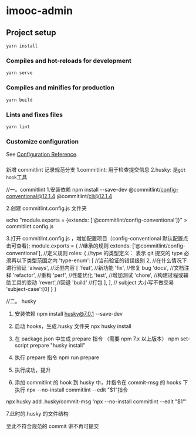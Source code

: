 # imooc-admin

## Project setup

```
yarn install
```

### Compiles and hot-reloads for development

```
yarn serve
```

### Compiles and minifies for production

```
yarn build
```

### Lints and fixes files

```
yarn lint
```

### Customize configuration

See [Configuration Reference](https://cli.vuejs.org/config/).

###

新增 commitlint 记录规范分支
1.commitlint: 用于检查提交信息
2.husky: 是`git hook`工具

//一。commitlint 1.安装依赖
npm install --save-dev @commitlint/config-conventional@12.1.4 @commitlint/cli@12.1.4

2.创建 commitlint.config.js 文件夹

echo "module.exports = {extends: ['@commitlint/config-conventional']}" >
commitlint.config.js

3.打开 commitlint.config.js ，增加配置项目（config-conventional 默认配置点击可查看);
module.exports = {
//继承的规则
extends: ['@commitlint/config-conventional'],
//定义规则
roles: {
//type 的类型定义： 表示 git 提交的 type 必须再以下类型范围之内
'type-enum': [
//当前验证的错误级别
2,
//在什么情况下进行验证
'always',
//泛型内容
[
'feat', //新功能
'fix', //修复 bug
'docs', //文档注释
'refactor', //重构
'perf', //性能优化
'test', //增加测试
'chore', //构建过程或辅助工具的变动
'revert',//回退
'build' //打包
],
],
// subject 大小写不做交易
'subject-case':[0]
}
}

//二。 husky

1. 安装依赖
   npm install husky@7.0.1 --save-dev

2. 启动 hooks，生成.husky 文件夹
   npx husky install

3. 在 package.json 中生成 prepare 指令 （需要 npm 7.x 以上版本）
   npm set-script prepare "husky install"

4. 执行 prepare 指令
   npm run prepare

5. 执行成功，提升

6. 添加 commitlint 的 hook 到 husky 中，并指令在 commit-msg 的 hooks 下执行 npx --no-install commitlint --edit "$1"指令

npx husky add .husky/commit-msg 'npx --no-install commitlint --edit "$1"'

7.此时的.husky 的文件结构

至此不符合规范的 commit 讲不再可提交
